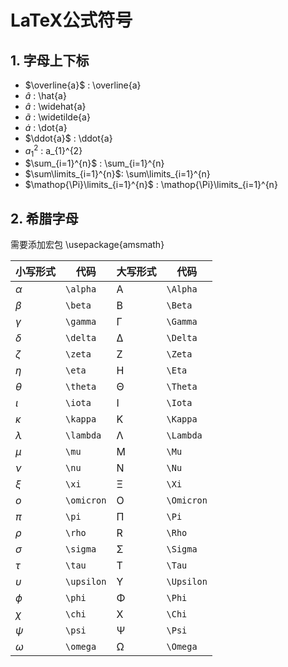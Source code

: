 # LaTeX公式符号

## 1. 字母上下标

- $\overline{a}$ :    	\overline{a}
- $\hat{a}$ : 	   \hat{a}
- $\widehat{a}$ :		\widehat{a}
- $\widetilde{a}$ :		\widetilde{a}
- $\dot{a}$ :		\dot{a}
- $\ddot{a}$ :		\ddot{a}
- $a_{1}^{2}$ :      a_{1}^{2}
- $\sum_{i=1}^{n}$ :      \sum_{i=1}^{n}
- $\sum\limits_{i=1}^{n}$:            \sum\limits_{i=1}^{n}
- $\mathop{\Pi}\limits_{i=1}^{n}$ :           \mathop{\Pi}\limits_{i=1}^{n}

## 2. 希腊字母

需要添加宏包 \usepackage{amsmath}

| 小写形式 | 代码       | 大写形式 | 代码       |
| -------- | ---------- | -------- | ---------- |
| *α*      | `\alpha`   | A        | `\Alpha`   |
| *β*      | `\beta`    | B        | `\Beta`    |
| *γ*      | `\gamma`   | Γ        | `\Gamma`   |
| *δ*      | `\delta`   | Δ        | `\Delta`   |
| *ζ*      | `\zeta`    | Z        | `\Zeta`    |
| *η*      | `\eta`     | H        | `\Eta`     |
| *θ*      | `\theta`   | Θ        | `\Theta`   |
| *ι*      | `\iota`    | I        | `\Iota`    |
| *κ*      | `\kappa`   | K        | `\Kappa`   |
| *λ*      | `\lambda`  | Λ        | `\Lambda`  |
| *μ*      | `\mu`      | M        | `\Mu`      |
| *ν*      | `\nu`      | N        | `\Nu`      |
| *ξ*      | `\xi`      | Ξ        | `\Xi`      |
| *ο*      | `\omicron` | O        | `\Omicron` |
| *π*      | `\pi`      | Π        | `\Pi`      |
| *ρ*      | `\rho`     | R        | `\Rho`     |
| *σ*      | `\sigma`   | Σ        | `\Sigma`   |
| *τ*      | `\tau`     | T        | `\Tau`     |
| *υ*      | `\upsilon` | Υ        | `\Upsilon` |
| *ϕ*      | `\phi`     | Φ        | `\Phi`     |
| *χ*      | `\chi`     | X        | `\Chi`     |
| *ψ*      | `\psi`     | Ψ        | `\Psi`     |
| *ω*      | `\omega`   | Ω        | `\Omega`   |

​			

